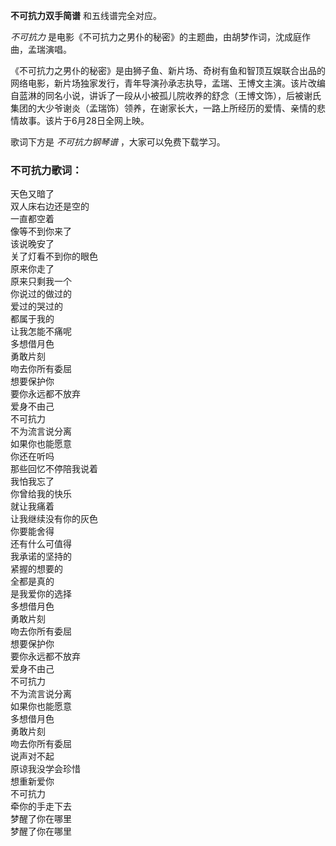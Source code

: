 

**不可抗力双手简谱** 和五线谱完全对应。

_不可抗力_ 是电影《不可抗力之男仆的秘密》的主题曲，由胡梦作词，沈成庭作曲，孟瑞演唱。

《不可抗力之男仆的秘密》是由狮子鱼、新片场、奇树有鱼和智顶互娱联合出品的网络电影，新片场独家发行，青年导演孙承志执导，孟瑞、王博文主演。该片改编自蓝淋的同名小说，讲诉了一段从小被孤儿院收养的舒念（王博文饰），后被谢氏集团的大少爷谢炎（孟瑞饰）领养，在谢家长大，一路上所经历的爱情、亲情的悲情故事。该片于6月28日全网上映。

歌词下方是 _不可抗力钢琴谱_ ，大家可以免费下载学习。

### 不可抗力歌词：

天色又暗了  
双人床右边还是空的  
一直都空着  
像等不到你来了  
该说晚安了  
关了灯看不到你的眼色  
原来你走了  
原来只剩我一个  
你说过的做过的  
爱过的哭过的  
都属于我的  
让我怎能不痛呢  
多想借月色  
勇敢片刻  
吻去你所有委屈  
想要保护你  
要你永远都不放弃  
爱身不由己  
不可抗力  
不为流言说分离  
如果你也能愿意  
你还在听吗  
那些回忆不停陪我说着  
我怕我忘了  
你曾给我的快乐  
就让我痛着  
让我继续没有你的灰色  
你要能舍得  
还有什么可值得  
我承诺的坚持的  
紧握的想要的  
全都是真的  
是我爱你的选择  
多想借月色  
勇敢片刻  
吻去你所有委屈  
想要保护你  
要你永远都不放弃  
爱身不由己  
不可抗力  
不为流言说分离  
如果你也能愿意  
多想借月色  
勇敢片刻  
吻去你所有委屈  
说声对不起  
原谅我没学会珍惜  
想重新爱你  
不可抗力  
牵你的手走下去  
梦醒了你在哪里  
梦醒了你在哪里

